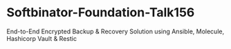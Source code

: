 # Softbinator-Foundation-Talk156
End-to-End Encrypted Backup &amp; Recovery Solution using Ansible, Molecule, Hashicorp Vault &amp; Restic
